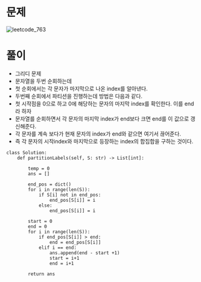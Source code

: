 # 문제
![leetcode_763](https://user-images.githubusercontent.com/51700219/78226081-263ce500-7506-11ea-8132-5825e29e1d13.png)

# 풀이
- 그리디 문제
- 문자열을 두번 순회하는데
- 첫 순회에서는 각 문자가 마지막으로 나온 index를 알아낸다.
- 두번째 순회에서 파티션을 진행하는데 방법은 다음과 같다.
- 첫 시작점을 0으로 하고 0에 해당하는 문자의 마지막 index를 확인한다. 이를 end라 하자
- 문자열를 순회하면서 각 문자의 마지막 index가 end보다 크면 end를 이 값으로 갱신해준다.
- 각 문자를 계속 보다가 현재 문자의 index가 end와 같으면 여기서 끊어준다.
- 즉 각 문자의 시작index와 마지막으로 등장하는 index의 합집합을 구하는 것이다.
```python3
class Solution:
    def partitionLabels(self, S: str) -> List[int]:
        
        temp = 0
        ans = []
        
        end_pos = dict()
        for i in range(len(S)):
            if S[i] not in end_pos:
                end_pos[S[i]] = i
            else:
                end_pos[S[i]] = i
        
        start = 0
        end = 0
        for i in range(len(S)):
            if end_pos[S[i]] > end:
                end = end_pos[S[i]]
            elif i == end:
                ans.append(end - start +1)
                start = i+1
                end = i+1
        
        return ans
```
